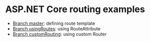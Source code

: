 # ASP.NET Core routing examples
* [Branch master](https://github.com/msoft/webapi_example/tree/master): defining route template
* [Branch usingRoutes](https://github.com/msoft/webapi_example/tree/usingRoutes): using RouteAttribute
* [Branch customRouting](https://github.com/msoft/webapi_example/tree/customRouting): using custom Router

